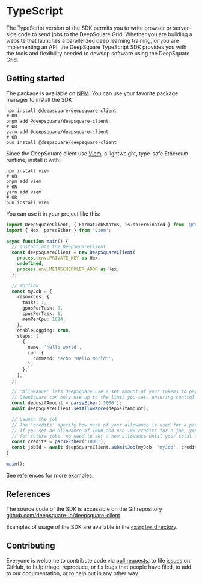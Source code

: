 # TypeScript

The TypeScript version of the SDK permits you to write browser or server-side code to send jobs to the DeepSquare Grid. Whether you are building a website that launches a parallelized deep learning training, or you are implementing an API, the DeepSquare TypeScript SDK provides you with the tools and flexibility needed to develop software using the DeepSquare Grid.

## Getting started

The package is available on [NPM](https://www.npmjs.com/package/@deepsquare/deepsquare-client). You can use your favorite package manager to install the SDK:

```shell
npm install @deepsquare/deepsquare-client
# OR
pnpm add @deepsquare/deepsquare-client
# OR
yarn add @deepsquare/deepsquare-client
# OR
bun install @deepsquare/deepsquare-client
```

Since the DeepSquare client use [Viem](https://viem.sh), a lightweight, type-safe Ethereum runtime, install it with:

```shell
npm install viem
# OR
pnpm add viem
# OR
yarn add viem
# OR
bun install viem
```

You can use it in your project like this:

```ts
import DeepSquareClient, { FormatJobStatus, isJobTerminated } from '@deepsquare/deepsquare-client';
import { Hex, parseEther } from 'viem';

async function main() {
  // Instantiate the DeepSquareClient
  const deepSquareClient = new DeepSquareClient(
    process.env.PRIVATE_KEY as Hex,
    undefined,
    process.env.METASCHEDULER_ADDR as Hex,
  );

  // Worflow
  const myJob = {
    resources: {
      tasks: 1,
      gpusPerTask: 0,
      cpusPerTask: 1,
      memPerCpu: 1024,
    },
    enableLogging: true,
    steps: [
      {
        name: 'hello world',
        run: {
          command: 'echo "Hello World"',
        },
      },
    ],
  };

  // 'Allowance' lets DeepSquare use a set amount of your tokens to pay for jobs, like a spending limit.
  // DeepSquare can only use up to the limit you set, ensuring control and security over your wallet.
  const depositAmount = parseEther('1000');
  await deepSquareClient.setAllowance(depositAmount);

  // Launch the job
  // The 'credits' specify how much of your allowance is used for a particular job. For instance,
  // if you set an allowance of 1000 and use 100 credits for a job, you'll still have 900 in allowance
  // for future jobs, no need to set a new allowance until your total credits exceed it.
  const credits = parseEther('1000');
  const jobId = await deepSquareClient.submitJob(myJob, 'myJob', credits);
}

main();
```

See references for more examples.

## References

The source code of the SDK is accessible on the Git repository [github.com/deepsquare-io/deepsquare-client](https://github.com/deepsquare-io/deepsquare-client/tree/main).

Examples of usage of the SDK are available in the [`examples` directory](https://github.com/deepsquare-io/deepsquare-client/tree/main/examples).

## Contributing

Everyone is welcome to contribute code via [pull requests](https://github.com/deepsquare-io/deepsquare-client/pulls), to file [issues](https://github.com/deepsquare-io/deepsquare-client/issues) on GitHub, to help triage, reproduce, or fix bugs that people have filed, to add to our documentation, or to help out in any other way.
